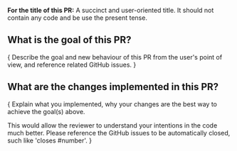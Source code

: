 **For the title of this PR:** A succinct and user-oriented title. It should not contain any code and be use the present tense. 

## What is the goal of this PR?

{ Describe the goal and new behaviour of this PR from the user's point of view, and reference related GitHub issues. }

## What are the changes implemented in this PR?

{ Explain what you implemented, why your changes are the best way to achieve the goal(s) above. 

This would allow the reviewer to understand your intentions in the code much better. Please reference the GitHub issues to be automatically closed, such like 'closes #number'. }
